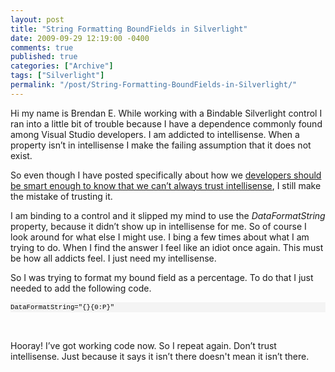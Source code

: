 ```yaml
---
layout: post
title: "String Formatting BoundFields in Silverlight"
date: 2009-09-29 12:19:00 -0400
comments: true
published: true
categories: ["Archive"]
tags: ["Silverlight"]
permalink: "/post/String-Formatting-BoundFields-in-Silverlight/"
---
```


<p>Hi my name is Brendan E. While working with a Bindable Silverlight control I ran into a little bit of trouble because I have a dependence commonly found among Visual Studio developers. I am addicted to intellisense. When a property isn&rsquo;t in intellisense I make the failing assumption that it does not exist.</p>
<p>So even though I have posted specifically about how we <a href="/post/2009/01/26/ASPNET-Supports-Valid-HTML-Attributes-in-its-Tags.aspx" target="_blank">developers should be smart enough to know that we can&rsquo;t always trust intellisense</a>, I still make the mistake of trusting it.</p>
<p>I am binding to a control and it slipped my mind to use the <em>DataFormatString</em> property, because it didn&rsquo;t show up in intellisense for me. So of course I look around for what else I might use. I bing a few times about what I am trying to do. When I find the answer I feel like an idiot once again. This must be how all addicts feel. I just need my intellisense.</p>
<p>So I was trying to format my bound field as a percentage. To do that I just needed to add the following code.</p>
<div>
<pre style="line-height: 12pt; background-color: #f4f4f4; margin: 0em; width: 100%; font-family: consolas, 'Courier New', courier, monospace; color: black; font-size: 8pt; overflow: visible; border-style: none; padding: 0px;">DataFormatString="{}{0:P}" </pre>
</div>
<p>&nbsp;</p>
<p>Hooray! I&rsquo;ve got working code now. So I repeat again. Don&rsquo;t trust intellisense. Just because it says it isn&rsquo;t there doesn't mean it isn&rsquo;t there.</p>

